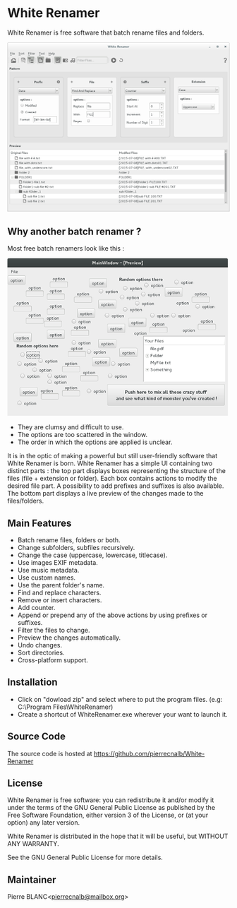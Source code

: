 # White Renamer

White Renamer is free software that batch rename files and folders.

![screenshot1](/Screenshots/MainLayout.png)

## Why another batch renamer ?

Most free batch renamers look like this :

![screenshot1](/Screenshots/SuperRenamer.png)
* They are clumsy and difficult to use.
* The options are too scattered in the window.
* The order in which the options are applied is unclear.

It is in the optic of making a powerful but still user-friendly software that White Renamer is born.
White Renamer has a simple UI containing two distinct parts : the top part displays boxes representing the structure of the files (file + extension or folder).
Each box contains actions to modify the desired file part. A possibility to add prefixes and suffixes is also available.
The bottom part displays a live preview of the changes made to the files/folders.

## Main Features
* Batch rename files, folders or both.
* Change subfolders, subfiles recursively.
* Change the case (uppercase, lowercase, titlecase).
* Use images EXIF metadata.
* Use music metadata.
* Use custom names.
* Use the parent folder's name.
* Find and replace characters.
* Remove or insert characters.
* Add counter.
* Append or prepend any of the above actions by using prefixes or suffixes.
* Filter the files to change.
* Preview the changes automatically.
* Undo changes.
* Sort directories.
* Cross-platform support.

## Installation
* Click on "dowload zip" and select where to put the program files. (e.g: C:\Program Files\WhiteRenamer)
* Create a shortcut of WhiteRenamer.exe wherever your want to launch it.

## Source Code
The source code is hosted at https://github.com/pierrecnalb/White-Renamer

## License
White Renamer is free software: you can redistribute it and/or modify it under the terms of the GNU General Public License as published by the Free Software Foundation, either version 3 of the License, or (at your option) any later version.

White Renamer is distributed in the hope that it will be useful, but WITHOUT ANY WARRANTY.

See the GNU General Public License for more details.

## Maintainer
Pierre BLANC<[pierrecnalb@mailbox.org](mailto:pierrecnalb@mailbox.org)>
